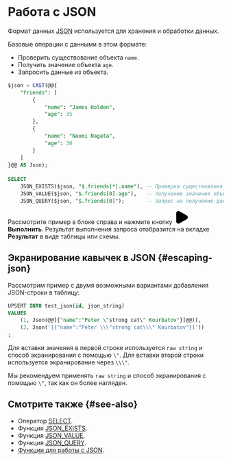 # Работа с JSON

Формат данных [JSON](https://ru.wikipedia.org/wiki/JSON) используется для хранения и обработки данных.

Базовые операции с данными в этом формате:

* Проверить существование объекта `name`.
* Получить значение объекта `age`.
* Запросить данные из объекта.

```sql
$json = CAST(@@{
    "friends": [
        {
            "name": "James Holden",
            "age": 35
        },
        {
            "name": "Naomi Nagata",
            "age": 30
        }
    ]
}@@ AS Json);

SELECT
    JSON_EXISTS($json, "$.friends[*].name"), -- Проверка существования объекта name,
    JSON_VALUE($json, "$.friends[0].age"),   -- получение значения объекта age,
    JSON_QUERY($json, "$.friends[0]");       -- запрос на получение данных из объекта.
```

Рассмотрите пример в блоке справа и нажмите кнопку ![run](../../_assets/console-icons/play-fill.svg) **Выполнить**.
Результат выполнения запроса отобразится на вкладке **Результат** в виде таблицы или схемы.

## Экранирование кавычек в JSON {#escaping-json}

Рассмотрим пример c двумя возможными вариантами добавления JSON-строки в таблицу:

```sql
UPSERT INTO test_json(id, json_string)
VALUES
    (1, Json(@@[{"name":"Peter \"strong cat\" Kourbatov"}]@@)),
    (2, Json('[{"name":"Peter \\\"strong cat\\\" Kourbatov"}]'))
;
```

Для вставки значения в первой строке используется `raw string` и способ экранирования с помощью `\"`. Для вставки второй строки используется экранирование через `\\\"`.

Мы рекомендуем применять `raw string` и способ экранирования с помощью `\"`, так как он более нагляден.

## Смотрите также {#see-also}

* Оператор [SELECT](https://ydb.tech/ru/docs/yql/reference/syntax/select).
* Функция [JSON_EXISTS](https://ydb.tech/ru/docs/yql/reference/builtins/json#json_exists).
* Функция [JSON_VALUE](https://ydb.tech/ru/docs/yql/reference/builtins/json#json_value).
* Функция [JSON_QUERY](https://ydb.tech/ru/docs/yql/reference/builtins/json#json_query).
* [Функции для работы с JSON](https://ydb.tech/ru/docs/yql/reference/builtins/json).
